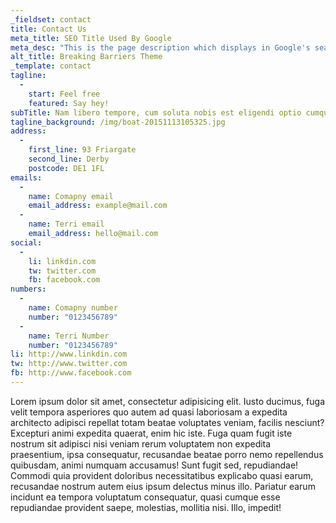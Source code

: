 ```yaml
---
_fieldset: contact
title: Contact Us
meta_title: SEO Title Used By Google
meta_desc: "This is the page description which displays in Google's search results, it is important for SEO."
alt_title: Breaking Barriers Theme
_template: contact
tagline:
  - 
    start: Feel free
    featured: Say hey!
subTitle: Nam libero tempore, cum soluta nobis est eligendi optio cumque nihil impedit quo minus id quod
tagline_background: /img/boat-20151113105325.jpg
address:
  - 
    first_line: 93 Friargate
    second_line: Derby
    postcode: DE1 1FL
emails:
  - 
    name: Comapny email
    email_address: example@mail.com
  - 
    name: Terri email
    email_address: hello@mail.com
social:
  - 
    li: linkdin.com
    tw: twitter.com
    fb: facebook.com
numbers:
  - 
    name: Comapny number
    number: "0123456789"
  - 
    name: Terri Number
    number: "0123456789"
li: http://www.linkdin.com
tw: http://www.twitter.com
fb: http://www.facebook.com
---
```

Lorem ipsum dolor sit amet, consectetur adipisicing elit. Iusto ducimus, fuga velit tempora asperiores quo autem ad quasi laboriosam a expedita architecto adipisci repellat totam beatae voluptates veniam, facilis nesciunt? Excepturi animi expedita quaerat, enim hic iste. Fuga quam fugit iste nostrum sit adipisci nisi veniam rerum voluptatem non expedita praesentium, ipsa consequatur, recusandae beatae porro nemo repellendus quibusdam, animi numquam accusamus! Sunt fugit sed, repudiandae! Commodi quia provident doloribus necessitatibus explicabo quasi earum, recusandae nostrum autem eius ipsum delectus minus illo. Pariatur earum incidunt ea tempora voluptatum consequatur, quasi cumque esse repudiandae provident saepe, molestias, mollitia nisi. Illo, impedit!
